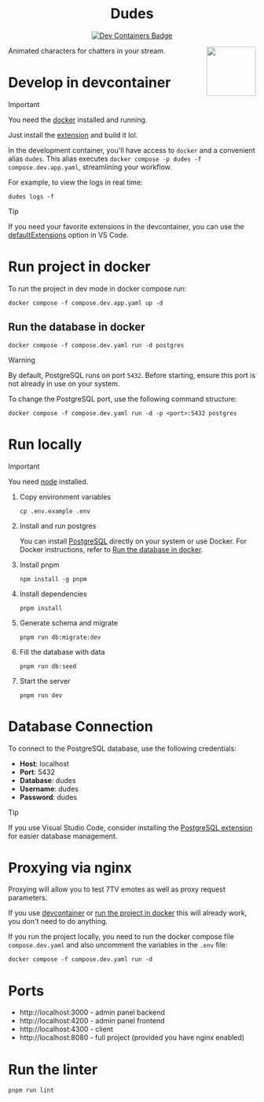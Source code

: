 <h1 align="center">Dudes</h1>
<div align="center">
  <a
  href="https://vscode.dev/redirect?url=vscode://ms-vscode-remote.remote-containers/cloneInVolume?url=https://github.com/inferst/dudes">
    <img
    src="https://img.shields.io/static/v1?style=for-the-badge&logo=docker&label=devcontainer&message=supported&color=0797ff&labelColor=000000"
    alt="Dev Containers Badge"
    />
  </a>
</div>

<img
src="https://static-cdn.jtvnw.net/emoticons/v2/emotesv2_83ffd63c128c4fbc86784ff2914836a9/default/dark/4.0"
width="100px"
align="right"
/>

Animated characters for chatters in your stream.

# Develop in devcontainer

> [!IMPORTANT]
> You need the [docker](https://docs.docker.com/get-docker/) installed and running.

Just install the [extension](https://marketplace.visualstudio.com/items?itemName=ms-vscode-remote.remote-containers) and build it lol.

In the development container, you'll have access to `docker` and a convenient alias `dudes`. This alias executes `docker compose -p dudes -f compose.dev.app.yaml`, streamlining your workflow.

For example, to view the logs in real time:
```shell
dudes logs -f
```

> [!TIP]
> If you need your favorite extensions in the devcontainer, you can use the [defaultExtensions](https://code.visualstudio.com/docs/devcontainers/containers#_always-installed-extensions) option in VS Code.

# Run project in docker

To run the project in dev mode in docker compose run:
```shell
docker compose -f compose.dev.app.yaml up -d
```

## Run the database in docker

```shell
docker compose -f compose.dev.yaml run -d postgres
```

> [!WARNING]
> By default, PostgreSQL runs on port `5432`. Before starting, ensure this port is not already in use on your system.

To change the PostgreSQL port, use the following command structure:
```shell
docker compose -f compose.dev.yaml run -d -p <port>:5432 postgres
```

# Run locally

> [!IMPORTANT]
> You need [node](https://nodejs.org/en/download/package-manager) installed.

1. Copy environment variables
    ```shell
    cp .env.example .env
    ```
2. Install and run postgres

    You can install [PostgreSQL](https://www.postgresql.org/download/) directly on your system or use Docker. For Docker instructions, refer to [Run the database in docker](<#run-the-database-in-docker>).
3. Install pnpm
    ```shell
    npm install -g pnpm
    ```
4. Install dependencies
    ```shell
    pnpm install
    ```
5. Generate schema and migrate
    ```shell
    pnpm run db:migrate:dev
    ```
6. Fill the database with data
    ```shell
    pnpm run db:seed
    ```
7. Start the server
    ```shell
    pnpm run dev
    ```

# Database Connection

To connect to the PostgreSQL database, use the following credentials:

- **Host**: localhost
- **Port**: 5432
- **Database**: dudes
- **Username**: dudes
- **Password**: dudes

> [!TIP]
> If you use Visual Studio Code, consider installing the [PostgreSQL extension](https://marketplace.visualstudio.com/items?itemName=ckolkman.vscode-postgres) for easier database management.

# Proxying via nginx

Proxying will allow you to test 7TV emotes as well as proxy request parameters.

If you use [devcontainer](<#develop-in-devcontainer>) or [run the project in docker](<#run-project-in-docker>) this will already work, you don't need to do anything.

If you run the project locally, you need to run the docker compose file `compose.dev.yaml` and also uncomment the variables in the `.env` file:
```shell
docker compose -f compose.dev.yaml run -d
```

# Ports

- http://localhost:3000 - admin panel backend
- http://localhost:4200 - admin panel frontend
- http://localhost:4300 - client
- http://localhost:8080 - full project (provided you have nginx enabled)

# Run the linter

```shell
pnpm run lint
```


